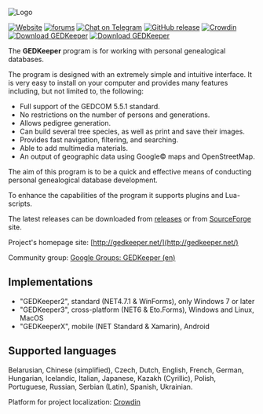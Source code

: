 ![Logo](../master/gk_logo_full.png)


[![Website](https://img.shields.io/badge/www-gedkeeper.net-0099BC.svg?maxAge=3600)](https://gedkeeper.net/)
[![forums](https://img.shields.io/badge/join-the%20forums-yellowgreen.svg)](http://groups.google.com/group/gedkeeper-en)
[![Chat on Telegram](https://img.shields.io/badge/Chat%20on-Telegram-brightgreen.svg)](https://t.me/gedkeeper_chat_en)
[![GitHub release](https://img.shields.io/github/release/Serg-Norseman/GEDKeeper.svg?label=Latest&maxAge=60)](https://github.com/Serg-Norseman/GEDKeeper/releases/latest)
[![Crowdin](https://badges.crowdin.net/gedkeeper/localized.svg)](https://crowdin.com/project/gedkeeper)
[![Download GEDKeeper](https://img.shields.io/sourceforge/dm/gedkeeper.svg)](https://sourceforge.net/projects/gedkeeper/files/latest/download)
[![Download GEDKeeper](https://img.shields.io/github/downloads/Serg-Norseman/GEDKeeper/total)](https://github.com/Serg-Norseman/GEDKeeper/releases)


The **GEDKeeper** program is for working with personal genealogical databases.

The program is designed with an extremely simple and intuitive interface. 
It is very easy to install on your computer and provides many features including,
but not limited to, the following:
* Full support of the GEDCOM 5.5.1 standard.
* No restrictions on the number of persons and generations.
* Allows pedigree generation.
* Can build several tree species, as well as print and save their images.
* Provides fast navigation, filtering, and searching.
* Able to add multimedia materials.
* An output of geographic data using Google© maps and OpenStreetMap.

The aim of this program is to be a quick and effective means of conducting personal 
genealogical database development.

To enhance the capabilities of the program it supports plugins and Lua-scripts.

The latest releases can be downloaded from [releases](https://github.com/serg-norseman/gedkeeper/releases) 
or from [SourceForge](https://sourceforge.net/projects/gedkeeper/) site.

Project's homepage site: [http://gedkeeper.net/](http://gedkeeper.net/)

Community group: [Google Groups: GEDKeeper (en)](https://groups.google.com/g/gedkeeper-en)


## Implementations

- "GEDKeeper2", standard (NET4.7.1 & WinForms), only Windows 7 or later
- "GEDKeeper3", cross-platform (NET6 & Eto.Forms), Windows and Linux, MacOS
- "GEDKeeperX", mobile (NET Standard & Xamarin), Android


## Supported languages

Belarusian, Chinese (simplified), Czech, Dutch, English, French, German, Hungarian, Icelandic, 
Italian, Japanese, Kazakh (Cyrillic), Polish, Portuguese, Russian, Serbian (Latin), Spanish, Ukrainian.

Platform for project localization: [Crowdin](https://crowdin.com/project/gedkeeper)

